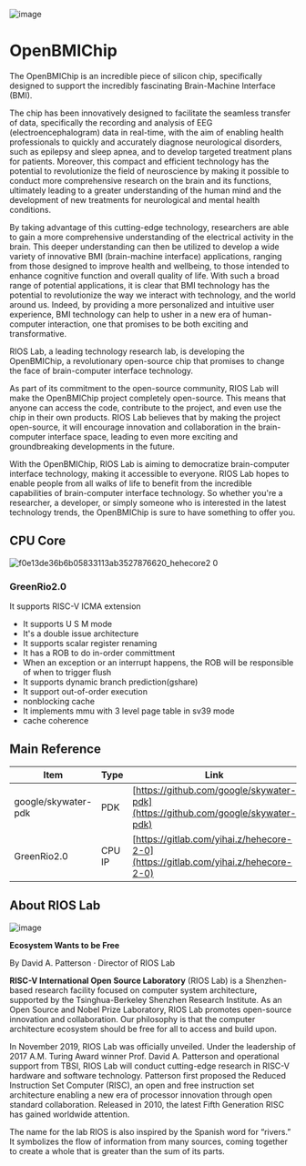 ![image](https://github.com/riosmpw/OpenBMIChip/assets/100336131/4f9983fb-7a80-4919-8fa0-c90dcd38780b)

# OpenBMIChip

The OpenBMIChip is an incredible piece of silicon chip, specifically designed to support the incredibly fascinating Brain-Machine Interface (BMI). 

 The chip has been innovatively designed to facilitate the seamless transfer of data, specifically the recording and analysis of EEG (electroencephalogram) data in real-time, with the aim of enabling health professionals to quickly and accurately diagnose neurological disorders, such as epilepsy and sleep apnea, and to develop targeted treatment plans for patients. Moreover, this compact and efficient technology has the potential to revolutionize the field of neuroscience by making it possible to conduct more comprehensive research on the brain and its functions, ultimately leading to a greater understanding of the human mind and the development of new treatments for neurological and mental health conditions.

By taking advantage of this cutting-edge technology, researchers are able to gain a more comprehensive understanding of the electrical activity in the brain. This deeper understanding can then be utilized to develop a wide variety of innovative BMI (brain-machine interface) applications, ranging from those designed to improve health and wellbeing, to those intended to enhance cognitive function and overall quality of life. With such a broad range of potential applications, it is clear that BMI technology has the potential to revolutionize the way we interact with technology, and the world around us. Indeed, by providing a more personalized and intuitive user experience, BMI technology can help to usher in a new era of human-computer interaction, one that promises to be both exciting and transformative.

RIOS Lab, a leading technology research lab, is developing the OpenBMIChip, a revolutionary open-source chip that promises to change the face of brain-computer interface technology. 

As part of its commitment to the open-source community, RIOS Lab will make the OpenBMIChip project completely open-source. This means that anyone can access the code, contribute to the project, and even use the chip in their own products. RIOS Lab believes that by making the project open-source, it will encourage innovation and collaboration in the brain-computer interface space, leading to even more exciting and groundbreaking developments in the future.

With the OpenBMIChip, RIOS Lab is aiming to democratize brain-computer interface technology, making it accessible to everyone. RIOS Lab  hopes to enable people from all walks of life to benefit from the incredible capabilities of brain-computer interface technology. So whether you're a researcher, a developer, or simply someone who is interested in the latest technology trends, the OpenBMIChip is sure to have something to offer you.

## CPU Core

![f0e13de36b6b05833113ab3527876620_hehecore2 0](https://github.com/riosmpw/OpenBMIChip/assets/100336131/f8770899-5279-444f-ab2a-9bc963d3cf9c)

### GreenRio2.0
 It supports RISC-V ICMA extension
- It supports U S M mode
- It's a double issue architecture
- It supports scalar register renaming
- It has a ROB to do in-order committment
- When an exception or an interrupt happens, the ROB will be responsible of when to trigger flush
- It supports dynamic branch prediction(gshare)
- It support out-of-order execution
- nonblocking cache
- It implements mmu with 3 level page table in sv39 mode
- cache coherence

## Main Reference


| Item                   | Type    | Link             | Comment |
|------------------------|---------|------------------|---------|
| google/skywater-pdk    | PDK     | [https://github.com/google/skywater-pdk](https://github.com/google/skywater-pdk)               |         |
| GreenRio2.0            | CPU IP  | [https://gitlab.com/yihai.z/hehecore-2-0](https://gitlab.com/yihai.z/hehecore-2-0)             |         |




## About RIOS Lab

![image](https://github.com/riosmpw/OpenBMIChip/assets/100336131/28ad1797-bbd2-4cdf-8fa4-e77604fef1e3)



**Ecosystem Wants to be Free**

By David A. Patterson · Director of RIOS Lab

**RISC-V International Open Source Laboratory** (RIOS Lab) is a Shenzhen-based research facility focused on computer system architecture, supported by the Tsinghua-Berkeley Shenzhen Research Institute. As an Open Source and Nobel Prize Laboratory, RIOS Lab promotes open-source innovation and collaboration. Our philosophy is that the computer architecture ecosystem should be free for all to access and build upon.

In November 2019, RIOS Lab was officially unveiled. Under the leadership of 2017 A.M. Turing Award winner Prof. David A. Patterson and operational support from TBSI,  RIOS Lab will conduct cutting-edge research in RISC-V hardware and software technology. Patterson first proposed the Reduced Instruction Set Computer (RISC), an open and free instruction set architecture enabling a new era of processor innovation through open standard collaboration. Released in 2010, the latest Fifth Generation RISC has gained worldwide attention.

The name for the lab RIOS is also inspired by the Spanish word for “rivers.” It symbolizes the flow of information from many sources, coming together to create a whole that is greater than the sum of its parts.
